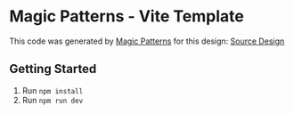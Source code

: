 # Magic Patterns - Vite Template

This code was generated by [Magic Patterns](https://magicpatterns.com) for this design: [Source Design](https://magicpatterns.com/c/wc7TKXDoGedt2eMLcJAibZ)

## Getting Started

1. Run `npm install`
2. Run `npm run dev`
